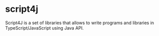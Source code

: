 # script4j
Script4J is a set of libraries that allows to write programs and libraries in TypeScript/JavaScript using Java API.
